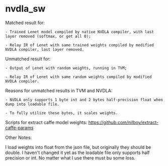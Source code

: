 # nvdla_sw


Matched result for:

    - Trained Lenet model compiled by native NVDLA compiler, with last layer removed (softmax, or get all 0);
 
    - Relay IR of Lenet with same trained weights compiled by modified NVDLA compiler, last layer removed.

Unmatched result for:

    - Output of Lenet with random weights, running in TVM;
    
    - Relay IR of Lenet with same random weights compiled by modified NVDLA compiler.
    
Reasons for unmatched results in TVM and NVDLA:

    - NVDLA only supports 1 byte int and 2 bytes half-precision float when dump into loadable file.
    
    - To fully utilize these bytes, it scales weights.
    
    
Scripts for extract caffe model weights: https://github.com/nilboy/extract-caffe-params


Other Notes:

  I load weights into float from the json file, but originally they should be double. I haven't changed it yet as the loadable file only supports half precision or int. No matter what I use there must bu some loss.
